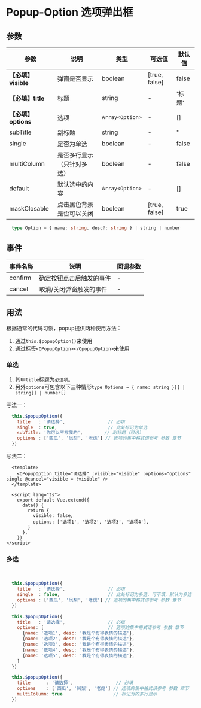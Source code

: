 # Popup-Option 选项弹出框
## 参数

| 参数       | 说明    | 类型      | 可选值       | 默认值   |
|---------- |-------- |---------- |-------------  |-------- |
|**【必填】visible**     | 弹窗是否显示  |  boolean  | [true, false] | false  |
|**【必填】title**       | 标题  |  string  | - |  '标题' |
|**【必填】options**     | 选项  |  `Array<Option>`  | - |  [] |
|subTitle           | 副标题  |  string  | - |  '' |
|single             | 是否为单选  |  boolean  | - |  false |
|multiColumn        | 是否多行显示（只针对多选）  |  boolean  | - |  false |
|default            | 默认选中的内容  | `Array<Option>` | - |  [] |
|maskClosable       | 点击黑色背景是否可以关闭  |  boolean  | [true, false] |  true |

```ts
  type Option = { name: string, desc?: string } | string | number
```

## 事件
| 事件名称 | 说明 | 回调参数 |
|---------|---------|---------|
| confirm | 确定按钮点击后触发的事件 | - |
| cancel  | 取消/关闭弹窗触发的事件  | - |

## 用法

根据通常的代码习惯，popup提供两种使用方法：

1. 通过`this.$popupOption()`来使用
2. 通过标签`<OPopupOption></OpopupOption>`来使用

### 单选

1. 其中`title`标题为`必选项`。
2. 另外`options`可包含以下三种情形`type Options = { name: string }[] | string[] | number[]`

<popup-option-demo :currentDemo="0" />

写法一：
```js
  this.$popupOption({
    title   : '请选择',                // 必填
    single  : true,                   // 此处标记为单选
    subTitle: '你可以不写我的',        // 副标题（可选）
    options : ['西瓜', '凤梨', '老虎'] // 选项的集中格式请参考 参数 章节
  })
```

写法二：
```vue
  <template>
    <OPopupOption title="请选择" :visible="visible" :options="options" single @cancel="visible = !visible" />
  </template>

  <script lang="ts">
    export default Vue.extend({
      data() {
        return {
          visible: false,
          options: ['选项1', '选项2', '选项3', '选项4'],
        }
      },
    })
</script>

```


### 多选

<br />

<popup-option-demo :currentDemo="3" />

```js
  this.$popupOption({
    title   : '请选择',                // 必填
    single  : false,                  // 此处标记为多选，可不填，默认为多选
    options : ['西瓜', '凤梨', '老虎'] // 选项的集中格式请参考 参数 章节
  })
```

<popup-option-demo :currentDemo="1" />

```js
  this.$popupOption({
    title   : '请选择',                // 必填
    options: [                        // 选项的集中格式请参考 参数 章节
      {name: '选项1', desc: '我是个冇得表情的描述'},
      {name: '选项2', desc: '我是个冇得表情的描述'},
      {name: '选项3', desc: '我是个冇得表情的描述'},
      {name: '选项4', desc: '我是个冇得表情的描述'},
      {name: '选项5', desc: '我是个冇得表情的描述'},
    ]                               
  })
```

<popup-option-demo :currentDemo="2" />

```js
  this.$popupOption({
    title      : '请选择',                // 必填
    options    : ['西瓜', '凤梨', '老虎'] // 选项的集中格式请参考 参数 章节
    multiColumn: true                   // 标记为的多行显示
  })
```

<style lang="less">
  .box {
    padding: 30px 16px;
    width:375px;
    background-color: #303030; 
  }
</style>
